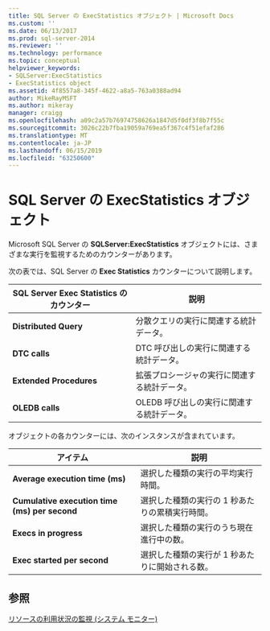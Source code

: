 ```yaml
---
title: SQL Server の ExecStatistics オブジェクト | Microsoft Docs
ms.custom: ''
ms.date: 06/13/2017
ms.prod: sql-server-2014
ms.reviewer: ''
ms.technology: performance
ms.topic: conceptual
helpviewer_keywords:
- SQLServer:ExecStatistics
- ExecStatistics object
ms.assetid: 4f8557a8-345f-4622-a8a5-763a0388ad94
author: MikeRayMSFT
ms.author: mikeray
manager: craigg
ms.openlocfilehash: a09c2a57b76974758626a1847d5f0df3f8b7f55c
ms.sourcegitcommit: 3026c22b7fba19059a769ea5f367c4f51efaf286
ms.translationtype: MT
ms.contentlocale: ja-JP
ms.lasthandoff: 06/15/2019
ms.locfileid: "63250600"
---
```

# <a name="sql-server-execstatistics-object"></a>SQL Server の ExecStatistics オブジェクト
  Microsoft SQL Server の **SQLServer:ExecStatistics** オブジェクトには、さまざまな実行を監視するためのカウンターがあります。  
  
 次の表では、SQL Server の **Exec Statistics** カウンターについて説明します。  
  
|SQL Server Exec Statistics のカウンター|説明|  
|-----------------------------------------|-----------------|  
|**Distributed Query**|分散クエリの実行に関連する統計データ。|  
|**DTC calls**|DTC 呼び出しの実行に関連する統計データ。|  
|**Extended Procedures**|拡張プロシージャの実行に関連する統計データ。|  
|**OLEDB calls**|OLEDB 呼び出しの実行に関連する統計データ。|  
  
 オブジェクトの各カウンターには、次のインスタンスが含まれています。  
  
|アイテム|説明|  
|----------|-----------------|  
|**Average execution time (ms)**|選択した種類の実行の平均実行時間。|  
|**Cumulative execution time (ms) per second**|選択した種類の実行の 1 秒あたりの累積実行時間。|  
|**Execs in progress**|選択した種類の実行のうち現在進行中の数。|  
|**Exec started per second**|選択した種類の実行が 1 秒あたりに開始される数。|  
  
## <a name="see-also"></a>参照  
 [リソースの利用状況の監視 &#40;システム モニター&#41;](monitor-resource-usage-system-monitor.md)  
  
  
